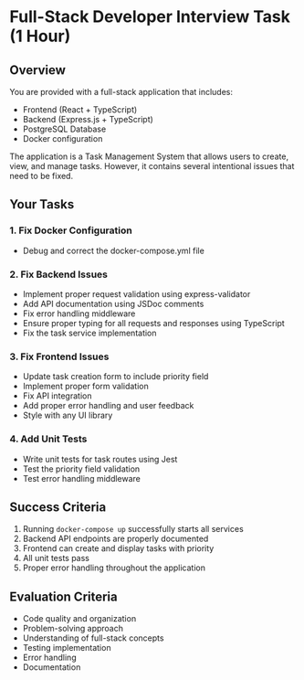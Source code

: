 # Full-Stack Developer Interview Task (1 Hour)

## Overview

You are provided with a full-stack application that includes:

- Frontend (React + TypeScript)
- Backend (Express.js + TypeScript)
- PostgreSQL Database
- Docker configuration

The application is a Task Management System that allows users to create, view, and manage tasks. However, it contains several intentional issues that need to be fixed.

## Your Tasks

### 1. Fix Docker Configuration

- Debug and correct the docker-compose.yml file

### 2. Fix Backend Issues

- Implement proper request validation using express-validator
- Add API documentation using JSDoc comments
- Fix error handling middleware
- Ensure proper typing for all requests and responses using TypeScript
- Fix the task service implementation

### 3. Fix Frontend Issues

- Update task creation form to include priority field
- Implement proper form validation
- Fix API integration
- Add proper error handling and user feedback
- Style with any UI library

### 4. Add Unit Tests

- Write unit tests for task routes using Jest
- Test the priority field validation
- Test error handling middleware

## Success Criteria

1. Running `docker-compose up` successfully starts all services
2. Backend API endpoints are properly documented
3. Frontend can create and display tasks with priority
4. All unit tests pass
5. Proper error handling throughout the application

## Evaluation Criteria

- Code quality and organization
- Problem-solving approach
- Understanding of full-stack concepts
- Testing implementation
- Error handling
- Documentation
